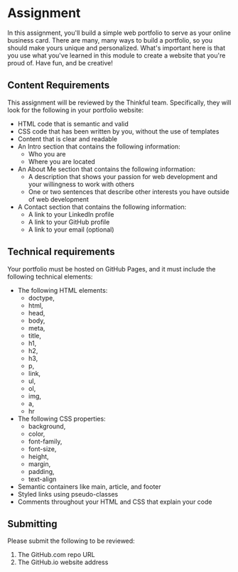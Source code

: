 # Assignment

In this assignment, you'll build a simple web portfolio to serve as your online business card. There are many, many ways to build a portfolio, so you should make yours unique and personalized. What's important here is that you use what you've learned in this module to create a website that you're proud of. Have fun, and be creative!

## Content Requirements

This assignment will be reviewed by the Thinkful team. Specifically, they will look for the following in your portfolio website:

- HTML code that is semantic and valid
- CSS code that has been written by you, without the use of templates
- Content that is clear and readable
- An Intro section that contains the following information:
  - Who you are
  - Where you are located
- An About Me section that contains the following information:
  - A description that shows your passion for web development and your willingness to work with others
  - One or two sentences that describe other interests you have outside of web development
- A Contact section that contains the following information:
  - A link to your LinkedIn profile
  - A link to your GitHub profile
  - A link to your email (optional)

## Technical requirements

Your portfolio must be hosted on GitHub Pages, and it must include the following technical elements:

- The following HTML elements:
  - doctype,
  - html,
  - head,
  - body,
  - meta,
  - title,
  - h1,
  - h2,
  - h3,
  - p,
  - link,
  - ul,
  - ol,
  - img,
  - a,
  - hr
- The following CSS properties:
  - background,
  - color,
  - font-family,
  - font-size,
  - height,
  - margin,
  - padding,
  - text-align
- Semantic containers like main, article, and footer
- Styled links using pseudo-classes
- Comments throughout your HTML and CSS that explain your code

## Submitting

Please submit the following to be reviewed:

1. The GitHub.com repo URL
2. The GitHub.io website address
